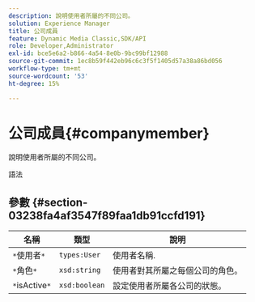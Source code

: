 ```yaml
---
description: 說明使用者所屬的不同公司。
solution: Experience Manager
title: 公司成員
feature: Dynamic Media Classic,SDK/API
role: Developer,Administrator
exl-id: bce5e6a2-b866-4a54-8e0b-9bc99bf12988
source-git-commit: 1ec8b59f442eb96c6c3f5f1405d57a38a86bd056
workflow-type: tm+mt
source-wordcount: '53'
ht-degree: 15%

---
```


# 公司成員{#companymember}

說明使用者所屬的不同公司。

語法

## 參數 {#section-03238fa4af3547f89faa1db91ccfd191}

| 名稱 | 類型 | 說明 |
|---|---|---|
| `*`使用者`*` | `types:User` | 使用者名稱. |
| `*`角色`*` | `xsd:string` | 使用者對其所屬之每個公司的角色。 |
| `*`isActive`*` | `xsd:boolean` | 設定使用者所屬各公司的狀態。 |
